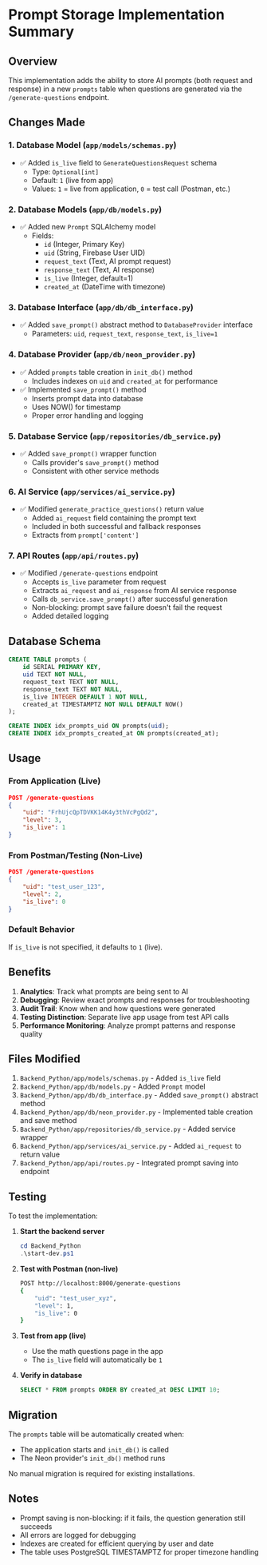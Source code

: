 # Prompt Storage Implementation Summary

## Overview
This implementation adds the ability to store AI prompts (both request and response) in a new `prompts` table when questions are generated via the `/generate-questions` endpoint.

## Changes Made

### 1. Database Model (`app/models/schemas.py`)
- ✅ Added `is_live` field to `GenerateQuestionsRequest` schema
  - Type: `Optional[int]`
  - Default: `1` (live from app)
  - Values: `1` = live from application, `0` = test call (Postman, etc.)

### 2. Database Models (`app/db/models.py`)
- ✅ Added new `Prompt` SQLAlchemy model
  - Fields:
    - `id` (Integer, Primary Key)
    - `uid` (String, Firebase User UID)
    - `request_text` (Text, AI prompt request)
    - `response_text` (Text, AI response)
    - `is_live` (Integer, default=1)
    - `created_at` (DateTime with timezone)

### 3. Database Interface (`app/db/db_interface.py`)
- ✅ Added `save_prompt()` abstract method to `DatabaseProvider` interface
  - Parameters: `uid`, `request_text`, `response_text`, `is_live=1`

### 4. Database Provider (`app/db/neon_provider.py`)
- ✅ Added `prompts` table creation in `init_db()` method
  - Includes indexes on `uid` and `created_at` for performance
- ✅ Implemented `save_prompt()` method
  - Inserts prompt data into database
  - Uses NOW() for timestamp
  - Proper error handling and logging

### 5. Database Service (`app/repositories/db_service.py`)
- ✅ Added `save_prompt()` wrapper function
  - Calls provider's `save_prompt()` method
  - Consistent with other service methods

### 6. AI Service (`app/services/ai_service.py`)
- ✅ Modified `generate_practice_questions()` return value
  - Added `ai_request` field containing the prompt text
  - Included in both successful and fallback responses
  - Extracts from `prompt['content']`

### 7. API Routes (`app/api/routes.py`)
- ✅ Modified `/generate-questions` endpoint
  - Accepts `is_live` parameter from request
  - Extracts `ai_request` and `ai_response` from AI service response
  - Calls `db_service.save_prompt()` after successful generation
  - Non-blocking: prompt save failure doesn't fail the request
  - Added detailed logging

## Database Schema

```sql
CREATE TABLE prompts (
    id SERIAL PRIMARY KEY,
    uid TEXT NOT NULL,
    request_text TEXT NOT NULL,
    response_text TEXT NOT NULL,
    is_live INTEGER DEFAULT 1 NOT NULL,
    created_at TIMESTAMPTZ NOT NULL DEFAULT NOW()
);

CREATE INDEX idx_prompts_uid ON prompts(uid);
CREATE INDEX idx_prompts_created_at ON prompts(created_at);
```

## Usage

### From Application (Live)
```json
POST /generate-questions
{
    "uid": "FrhUjcQpTDVKK14K4y3thVcPgQd2",
    "level": 3,
    "is_live": 1
}
```

### From Postman/Testing (Non-Live)
```json
POST /generate-questions
{
    "uid": "test_user_123",
    "level": 2,
    "is_live": 0
}
```

### Default Behavior
If `is_live` is not specified, it defaults to `1` (live).

## Benefits

1. **Analytics**: Track what prompts are being sent to AI
2. **Debugging**: Review exact prompts and responses for troubleshooting
3. **Audit Trail**: Know when and how questions were generated
4. **Testing Distinction**: Separate live app usage from test API calls
5. **Performance Monitoring**: Analyze prompt patterns and response quality

## Files Modified

1. `Backend_Python/app/models/schemas.py` - Added `is_live` field
2. `Backend_Python/app/db/models.py` - Added `Prompt` model
3. `Backend_Python/app/db/db_interface.py` - Added `save_prompt()` abstract method
4. `Backend_Python/app/db/neon_provider.py` - Implemented table creation and save method
5. `Backend_Python/app/repositories/db_service.py` - Added service wrapper
6. `Backend_Python/app/services/ai_service.py` - Added `ai_request` to return value
7. `Backend_Python/app/api/routes.py` - Integrated prompt saving into endpoint

## Testing

To test the implementation:

1. **Start the backend server**
   ```powershell
   cd Backend_Python
   .\start-dev.ps1
   ```

2. **Test with Postman (non-live)**
   ```bash
   POST http://localhost:8000/generate-questions
   {
       "uid": "test_user_xyz",
       "level": 1,
       "is_live": 0
   }
   ```

3. **Test from app (live)**
   - Use the math questions page in the app
   - The `is_live` field will automatically be `1`

4. **Verify in database**
   ```sql
   SELECT * FROM prompts ORDER BY created_at DESC LIMIT 10;
   ```

## Migration

The `prompts` table will be automatically created when:
- The application starts and `init_db()` is called
- The Neon provider's `init_db()` method runs

No manual migration is required for existing installations.

## Notes

- Prompt saving is non-blocking: if it fails, the question generation still succeeds
- All errors are logged for debugging
- Indexes are created for efficient querying by user and date
- The table uses PostgreSQL TIMESTAMPTZ for proper timezone handling

